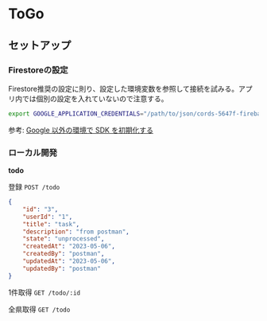 # ToGo

## セットアップ
### Firestoreの設定
Firestore推奨の設定に則り、設定した環境変数を参照して接続を試みる。アプリ内では個別の設定を入れていないので注意する。

```bash
export GOOGLE_APPLICATION_CREDENTIALS="/path/to/json/cords-5647f-firebase-adminsdk-kkvgd-6670459692.json"
```

参考: [Google 以外の環境で SDK を初期化する](https://firebase.google.com/docs/admin/setup?hl=ja#initialize_the_sdk_in_non-google_environments)

### ローカル開発
**todo**

登録 `POST /todo`

```json
{
    "id": "3",
    "userId": "1",
    "title": "task",
    "description": "from postman",
    "state": "unprocessed",
    "createdAt": "2023-05-06",
    "createdBy": "postman",
    "updatedAt": "2023-05-06",
    "updatedBy": "postman"
}
```

1件取得 `GET /todo/:id`

全県取得 `GET /todo`
